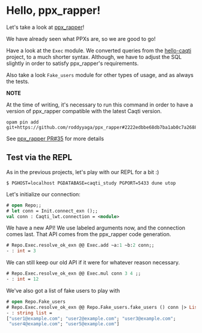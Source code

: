 # Hello, ppx_rapper!

Let's take a look at [ppx_rapper](https://github.com/roddyyaga/ppx_rapper)!

We have already seen what PPXs are, so we are good to go!

Have a look at the `Exec` module. We converted queries from the [hello-caqti](hello-caqti-lwt) project, to a much shorter syntax. Although, we have to adjust the SQL slightly in order to satisfy ppx_rapper's requirements.

Also take a look `Fake_users` module for other types of usage, and as always the tests.

**NOTE**

At the time of writing, it's necessary to run this command in order to have a version of ppx_rapper compatible with the latest Caqti version.

```
opam pin add git+https://github.com/roddyyaga/ppx_rapper#2222edbbe68db7ba1ab0c7a2688c227ea5c0f230
```

See [ppx_rapper PR#35](https://github.com/roddyyaga/ppx_rapper/pull/35) for more details


## Test via the REPL

As in the previous projects, let's play with our REPL for a bit :)

```
$ PGHOST=localhost PGDATABASE=caqti_study PGPORT=5433 dune utop
```

Let's initialize our connection:
```ocaml
# open Repo;;
# let conn = Init.connect_exn ();;
val conn : Caqti_lwt.connection = <module>
```

We have a new API! We use labeled arguments now, and the connection comes last. That API comes from the ppx_rapper code generation.
```ocaml
# Repo.Exec.resolve_ok_exn @@ Exec.add ~a:1 ~b:2 conn;;
- : int = 3
```

We can still keep our old API if it were for whatever reason necessary.
```ocaml
# Repo.Exec.resolve_ok_exn @@ Exec.mul conn 3 4 ;;
- : int = 12
```

We've also got a list of fake users to play with
```ocaml
# open Repo.Fake_users
# Repo.Exec.resolve_ok_exn @@ Repo.Fake_users.fake_users () conn |> List.map (fun user -> user.email);;
- : string list =
["user1@example.com"; "user2@example.com"; "user3@example.com";
 "user4@example.com"; "user5@example.com"]
```
